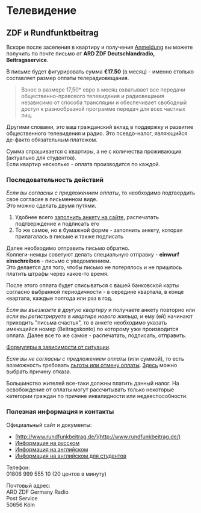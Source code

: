 # Телевидение

## ZDF и Rundfunktbeitrag

Вскоре после заселения в квартиру и получения [Anmeldung](%D0%A0%D0%B5%D0%B3%D0%B8%D1%81%D1%82%D1%80%D0%B0%D1%86%D0%B8%D1%8F%20%D0%BC%D0%B5%D1%81%D1%82%D0%B0%20%D0%B6%D0%B8%D1%82%D0%B5%D0%BB%D1%8C%D1%81%D1%82%D0%B2%D0%B0.md) вы можете получить по почте письмо от **ARD ZDF Deutschlandradio, Beitragsservice**.

В письме будет фигурировать сумма **€17.50** (в месяц) - именно столько составляет размер оплаты телерадиовещания.

> Взнос в размере 17,50* евро в месяц охватывает все передачи общественно-правового телевидения и радиовещания независимо от способа трансляции и обеспечивает свободный доступ к разнообразной программе передач для всех частных лиц. 

Другими словами, это ваш гражданский вклад в поддержку и развитие общественного телевидения и радио.
Это псевдо-налог, являющийся де-факто обязательным платежом.

Сумма спрашивается с квартиры, а не с количества проживающих (актуально для студентов).  
Если квартир несколько - оплата производится по каждой.


### Последовательность действий

_Если вы согласны с предложением оплаты_, то необходимо подтвердить свое согласие в письменном виде.  
Это можно сделать двумя путями.

1. Удобнее всего [заполнить анкету на сайте](https://www.rundfunkbeitrag.de/buergerinnen_und_buerger/formulare/anmelden/index_ger.html), распечатать подтверждение и подписать его
2. То же самое, но в бумажной форме - заполнить анкету, которая прилагалась в письме и также подписать

Далее необходимо отправить письмо обратно.  
Коллеги-немцы советуют делать специальную отправку - **einwurf einschreiben** - письмо с уведомлением.  
Это делается для того, чтобы письмо не потерялось и не пришлось платить штрафы через какое-то время.

После этого оплата будет списываться с вашей банковской карты согласно выбранной периодичности - в середине квартала, в конце квартала, каждые полгода или раз в год.

_Если вы въезжаете в другую квартиру_ и получаете анкету повторно или _если вы регистрируете в квартире нового жильца_, и ему (ей) начинают приходить "письма счастья", то в анкете необходимо указать имеющийся номер (Beitragskonto) по которому уже производится оплата.
Далее все то же самое - распечатать, подписать, отправить.

[Формуляры в зависимости от ситуации](https://www.rundfunkbeitrag.de/buergerinnen_und_buerger/formulare/index_ger.html).

_Если вы не согласны с предложением оплаты_ (или суммой), то есть возможность требовать [льготы или отмену оплаты](https://www.rundfunkbeitrag.de/buergerinnen_und_buerger/informationen/menschen_mit_behinderung/index_ger.html).
[Здесь](https://www.rundfunkbeitrag.de/formulare/buergerinnen_und_buerger/antrag_auf_befreiung/index_ger.html) можно выбрать причину отказа.

Большинство жителей все-таки должны платить данный налог. На освобождение от оплаты могут рассчитывать только некоторые категории граждан по причине инвалидности или недееспособности.


### Полезная информация и контакты

Официальный сайт и документы:

- [http://www.rundfunkbeitrag.de/](http://www.rundfunkbeitrag.de/)
- [Информация на русском](http://www.rundfunkbeitrag.de/e175/e1634/Informationsflyer_Buerginnen_und_Buerger_russisch.pdf)
- [Информация на английском](http://www.rundfunkbeitrag.de/e175/e198/Informationsflyer_Buergerinnen_und_Buerger_englisch.pdf)
- [Информация на английском для студентов](http://www.rundfunkbeitrag.de/e175/e1584/Informationen_fuer_Studierende_englisch.pdf)

Телефон:  
01806 999 555 10 (20 центов в минуту)

Почтовый адрес:  
ARD ZDF Germany Radio  
Post Service  
50656 Köln
